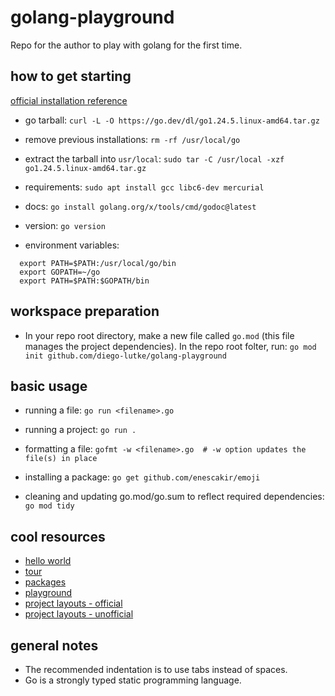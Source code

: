 # golang-playground

Repo for the author to play with golang for the first time.

## how to get starting

[official installation reference](https://go.dev/doc/install)

- go tarball: `curl -L -O https://go.dev/dl/go1.24.5.linux-amd64.tar.gz`

- remove previous installations: `rm -rf /usr/local/go`

- extract the tarball into `usr/local`:
  `sudo tar -C /usr/local -xzf go1.24.5.linux-amd64.tar.gz`

- requirements: `sudo apt install gcc libc6-dev mercurial`

- docs: `go install golang.org/x/tools/cmd/godoc@latest`

- version: `go version`

- environment variables:

```
  export PATH=$PATH:/usr/local/go/bin
  export GOPATH=~/go
  export PATH=$PATH:$GOPATH/bin
```

## workspace preparation

- In your repo root directory, make a new file called `go.mod` (this file manages
  the project dependencies). In the repo root folter, run:
  `go mod init github.com/diego-lutke/golang-playground`

## basic usage

- running a file: `go run <filename>.go`

- running a project: `go run .`

- formatting a file: `gofmt -w <filename>.go  # -w option updates the file(s) in place`

- installing a package: `go get github.com/enescakir/emoji`

- cleaning and updating go.mod/go.sum to reflect required dependencies:
  `go mod tidy`

## cool resources

- [hello world](https://go.dev/doc/tutorial/getting-started)
- [tour](https://go.dev/tour/list)
- [packages](https://pkg.go.dev/)
- [playground](https://go.dev/play/)
- [project layouts - official](https://go.dev/doc/modules/layout)
- [project layouts - unofficial](https://github.com/golang-standards/project-layout)

## general notes

- The recommended indentation is to use tabs instead of spaces.
- Go is a strongly typed static programming language.
